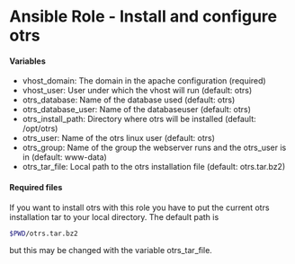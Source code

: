 # Ansible Role - Install and configure otrs

#### Variables

* vhost_domain: The domain in the apache configuration (required)
* vhost_user: User under which the vhost will run (default: otrs)
* otrs_database: Name of the database used (default: otrs)
* otrs_database_user: Name of the databaseuser (default: otrs)
* otrs_install_path: Directory where otrs will be installed (default: /opt/otrs)
* otrs_user: Name of the otrs linux user (default: otrs)
* otrs_group: Name of the group the webserver runs and the otrs_user is in (default: www-data)
* otrs_tar_file: Local path to the otrs installation file (default: otrs.tar.bz2)

#### Required files

If you want to install otrs with this role you have to put the current otrs installation tar to your local directory. The default path is
```bash
$PWD/otrs.tar.bz2
```
but this may be changed with the variable otrs_tar_file.
